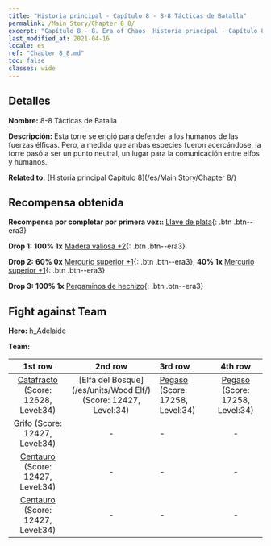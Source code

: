 ```yaml
---
title: "Historia principal - Capítulo 8 - 8-8 Tácticas de Batalla"
permalink: /Main Story/Chapter 8_8/
excerpt: "Capítulo 8 - 8. Era of Chaos  Historia principal - Capítulo 8_8. 8-8 Tácticas de Batalla"
last_modified_at: 2021-04-16
locale: es
ref: "Chapter 8_8.md"
toc: false
classes: wide
---
```


## Detalles

 **Nombre:** 8-8 Tácticas de Batalla

 **Descripción:** Esta torre se erigió para defender a los humanos de las fuerzas élficas. Pero, a medida que ambas especies fueron acercándose, la torre pasó a ser un punto neutral, un lugar para la comunicación entre elfos y humanos.

 **Related to:** [Historia principal Capítulo 8](/es/Main Story/Chapter 8/)

## Recompensa obtenida

 **Recompensa por completar por primera vez::** [Llave de plata](/es/Items/con_693/){: .btn .btn--era3}

 **Drop 1:** **100% 1x** [Madera valiosa +2](/es/Items/mat_27/){: .btn .btn--era3}

 **Drop 2:** **60% 0x** [Mercurio superior +1](/es/Items/mat_21/){: .btn .btn--era3}, **40% 1x** [Mercurio superior +1](/es/Items/mat_21/){: .btn .btn--era3}

 **Drop 3:** **100% 1x** [Pergaminos de hechizo](/es/Items/con_694/){: .btn .btn--era3}


## Fight against Team
 **Hero:** h_Adelaide

 **Team:**


  | 1st row | 2nd row | 3rd row | 4th row |
  |:----:|:----:|:----|:----:|
  | [Catafracto](/es/units/Cavalier/) (Score: 12628, Level:34)  | [Elfa del Bosque](/es/units/Wood Elf/) (Score: 12427, Level:34)  | [Pegaso](/es/units/Pegasus/) (Score: 17258, Level:34)  | [Pegaso](/es/units/Pegasus/) (Score: 17258, Level:34)  |
  | [Grifo](/es/units/Griffin/) (Score: 12427, Level:34)  | - | - | - |
  | [Centauro](/es/units/Centaur/) (Score: 12427, Level:34)  | - | - | - |
  | [Centauro](/es/units/Centaur/) (Score: 12427, Level:34)  | - | - | - |


